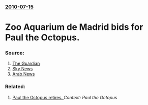 ### [2010-07-15](/news/2010/07/15/index.md)

# Zoo Aquarium de Madrid bids for Paul the Octopus. 




### Source:

1. [The Guardian](http://www.guardian.co.uk/world/2010/jul/15/paul-the-octopus-madrid-transfer)
2. [Sky News](http://news.sky.com/skynews/Home/World-News/Paul-The-Octopus-Wanted-In-Spanish-Zoo-In-Madrid-After-Forecasting-World-Cup-Results/Article/201007315665868?lpos=World_News_First_Strange_News__Article_Teaser_Region__0&lid=ARTICLE_15665868_Paul_The_Octopus_Wanted_In_Spanish_Zoo_In_Madrid_After_Forecasting_World_Cup_Results)
3. [Arab News](http://arabnews.com/sports/article84935.ece)

### Related:

1. [Paul the Octopus retires. ](/news/2010/07/12/paul-the-octopus-retires.md) _Context: Paul the Octopus_
